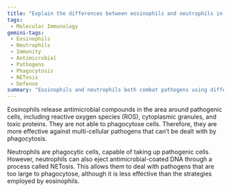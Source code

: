 ```yaml
---
title: "Explain the differences between eosinophils and neutrophils in terms of their functions and effectiveness against pathogens."
tags:
 - Molecular Immunology
gemini-tags:
 - Eosinophils
 - Neutrophils
 - Immunity
 - Antimicrobial
 - Pathogens
 - Phagocytosis
 - NETosis
 - Defense
summary: "Eosinophils and neutrophils both combat pathogens using different strategies: eosinophils release toxic substances effective against large, multicellular pathogens, while neutrophils phagocytose pathogens or release antimicrobial DNA, which is less effective against larger pathogens."
---
```

Eosinophils release antimicrobial compounds in the area around pathogenic cells, including reactive oxygen species (ROS), cytoplasmic granules, and toxic proteins. They are not able to phagocytose cells. Therefore, they are more effective against multi-cellular pathogens that can’t be dealt with by phagocytosis. 

Neutrophils are phagocytic cells, capable of taking up pathogenic cells. However, neutrophils can also eject antimicrobial-coated DNA through a process called NETosis. This allows them to deal with pathogens that are too large to phagocytose, although it is less effective than the strategies employed by eosinophils.